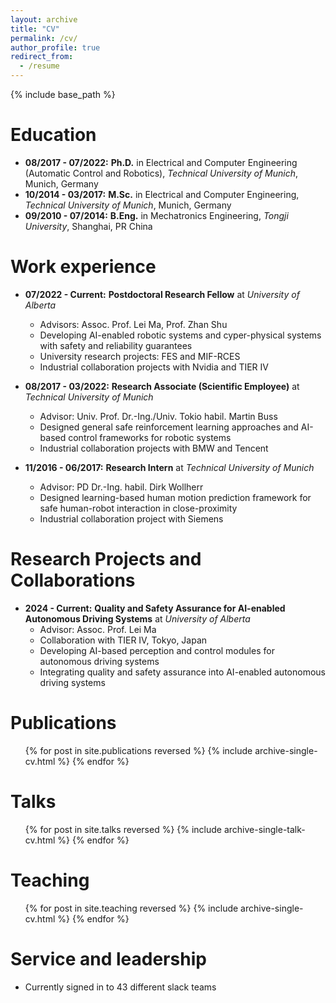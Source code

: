 ```yaml
---
layout: archive
title: "CV"
permalink: /cv/
author_profile: true
redirect_from:
  - /resume
---
```


{% include base_path %}

Education
======
* <b>08/2017 - 07/2022:</b> <b>Ph.D.</b> in Electrical and Computer Engineering (Automatic Control and Robotics), <i>Technical University of Munich</i>, Munich, Germany 
* <b>10/2014 - 03/2017:</b> <b>M.Sc.</b> in Electrical and Computer Engineering, <i>Technical University of Munich</i>, Munich, Germany 
* <b>09/2010 - 07/2014:</b> <b>B.Eng.</b> in Mechatronics Engineering, <i>Tongji University</i>, Shanghai, PR China

Work experience
======
* <b>07/2022 - Current:</b> <b>Postdoctoral Research Fellow</b> at <i>University of Alberta</i>
  * Advisors: Assoc. Prof. Lei Ma, Prof. Zhan Shu
  * Developing AI-enabled robotic systems and cyper-physical systems with safety and reliability guarantees
  * University research projects: FES and MIF-RCES
  * Industrial collaboration projects with Nvidia and TIER IV

* <b>08/2017 - 03/2022:</b> <b>Research Associate (Scientific Employee)</b> at <i>Technical University of Munich</i>
  * Advisor: Univ. Prof. Dr.-Ing./Univ. Tokio habil. Martin Buss
  * Designed general safe reinforcement learning approaches and AI-based control frameworks for robotic systems
  * Industrial collaboration projects with BMW and Tencent

* <b>11/2016 - 06/2017:</b> <b>Research Intern</b> at <i>Technical University of Munich</i>
  * Advisor: PD Dr.-Ing. habil. Dirk Wollherr
  * Designed learning-based human motion prediction framework for safe human-robot interaction in close-proximity
  * Industrial collaboration project with Siemens

Research Projects and Collaborations
======
* <b>2024 - Current:</b> <b>Quality and Safety Assurance for AI-enabled Autonomous Driving Systems</b> at <i>University of Alberta</i>
  * Advisor: Assoc. Prof. Lei Ma
  * Collaboration with TIER IV, Tokyo, Japan
  * Developing AI-based perception and control modules for autonomous driving systems
  * Integrating quality and safety assurance into AI-enabled autonomous driving systems

Publications
======
  <ul>{% for post in site.publications reversed %}
    {% include archive-single-cv.html %}
  {% endfor %}</ul>
  
Talks
======
  <ul>{% for post in site.talks reversed %}
    {% include archive-single-talk-cv.html  %}
  {% endfor %}</ul>
  
Teaching
======
  <ul>{% for post in site.teaching reversed %}
    {% include archive-single-cv.html %}
  {% endfor %}</ul>
  
Service and leadership
======
* Currently signed in to 43 different slack teams
